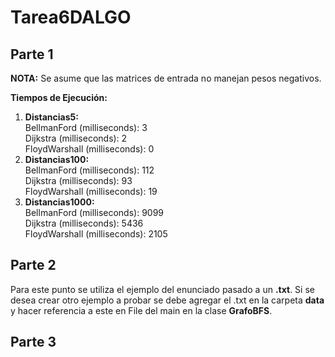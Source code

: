 # Tarea6DALGO

## Parte 1
**NOTA:** Se asume que las matrices de entrada no manejan pesos negativos.

**Tiempos de Ejecución:**
1. **Distancias5:** <br />
	BellmanFord (milliseconds): 3 <br />
	Dijkstra (milliseconds): 2 <br />
	FloydWarshall (milliseconds): 0 <br />
2. **Distancias100:** <br />
	BellmanFord (milliseconds): 112 <br />
	Dijkstra (milliseconds): 93 <br />
	FloydWarshall (milliseconds): 19 <br />
3. **Distancias1000:** <br />
	BellmanFord (milliseconds): 9099 <br />
	Dijkstra (milliseconds): 5436 <br />
	FloydWarshall (milliseconds): 2105 <br />
	
## Parte 2
Para este punto se utiliza el ejemplo del enunciado pasado a un **.txt**. Si se desea crear otro ejemplo a probar se debe agregar el .txt en la carpeta **data** y hacer referencia a este en File del main en la clase **GrafoBFS**.

## Parte 3
	

	
